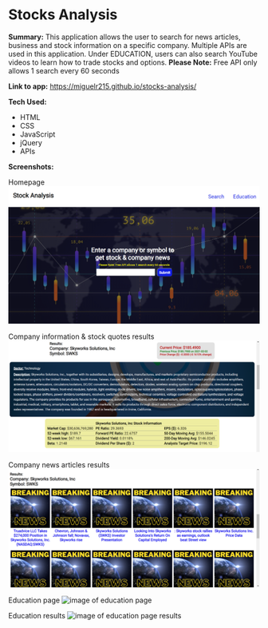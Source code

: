 # Stocks Analysis
**Summary:**  This application allows the user to search for news articles, business and stock information on a specific company.  Multiple APIs are used in this application.  Under EDUCATION, users can also search YouTube videos to learn how to trade stocks and options. 
**Please Note:** Free API only allows 1 search every 60 seconds

**Link to app:**  https://miguelr215.github.io/stocks-analysis/

**Tech Used:** 
- HTML
- CSS
- JavaScript
- jQuery
- APIs

**Screenshots:**

Homepage
![image of stocks analysis homepage](https://github.com/miguelr215/stocks-analysis/blob/master/screenshots/homepage1.PNG)

Company information & stock quotes results
![image of company and stock info](https://github.com/miguelr215/stocks-analysis/blob/master/screenshots/company-info1.PNG)

Company news articles results
![image of company news articles](https://github.com/miguelr215/stocks-analysis/blob/master/screenshots/company-news1.PNG)

Education page
![image of education page](https://github.com/miguelr215/stocks-analysis/blob/master/education-page2.PNG)

Education results
![image of education page results](https://github.com/miguelr215/stocks-analysis/blob/master/screenshots/education%20results.PNG)
